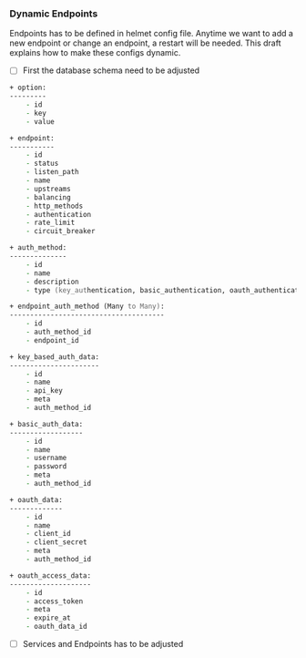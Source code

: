 ### Dynamic Endpoints

Endpoints has to be defined in helmet config file. Anytime we want to add a new endpoint or change an endpoint, a restart will be needed. This draft explains how to make these configs dynamic.

- [ ] First the database schema need to be adjusted

```zsh
+ option:
---------
    - id
    - key
    - value

+ endpoint:
-----------
    - id
    - status
    - listen_path
    - name
    - upstreams
    - balancing
    - http_methods
    - authentication
    - rate_limit
    - circuit_breaker

+ auth_method:
--------------
    - id
    - name
    - description
    - type (key_authentication, basic_authentication, oauth_authentication, any_authentication)

+ endpoint_auth_method (Many to Many):
--------------------------------------
    - id
    - auth_method_id
    - endpoint_id

+ key_based_auth_data:
----------------------
	- id
	- name
	- api_key
	- meta
	- auth_method_id

+ basic_auth_data:
------------------
	- id
	- name
	- username
	- password
	- meta
	- auth_method_id

+ oauth_data:
-------------
	- id
	- name
	- client_id
	- client_secret
	- meta
	- auth_method_id

+ oauth_access_data:
--------------------
	- id
	- access_token
	- meta
	- expire_at
	- oauth_data_id
```

- [ ] Services and Endpoints has to be adjusted

